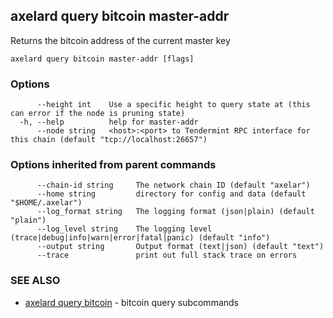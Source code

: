 ## axelard query bitcoin master-addr

Returns the bitcoin address of the current master key

```
axelard query bitcoin master-addr [flags]
```

### Options

```
      --height int    Use a specific height to query state at (this can error if the node is pruning state)
  -h, --help          help for master-addr
      --node string   <host>:<port> to Tendermint RPC interface for this chain (default "tcp://localhost:26657")
```

### Options inherited from parent commands

```
      --chain-id string     The network chain ID (default "axelar")
      --home string         directory for config and data (default "$HOME/.axelar")
      --log_format string   The logging format (json|plain) (default "plain")
      --log_level string    The logging level (trace|debug|info|warn|error|fatal|panic) (default "info")
      --output string       Output format (text|json) (default "text")
      --trace               print out full stack trace on errors
```

### SEE ALSO

- [axelard query bitcoin](axelard_query_bitcoin.md)	 - bitcoin query subcommands
